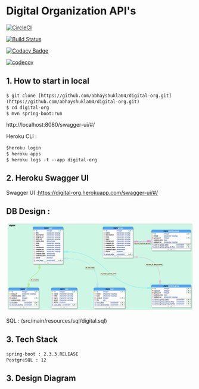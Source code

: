 # Digital Organization API's

[![CircleCI](https://circleci.com/gh/abhayshukla04/digital-org.svg?style=svg&circle-token=31bf8b5fd55119ac94b0c8bd9b04713467d392bb)](https://circleci.com/gh/abhayshukla04/digital-org)

[![Build Status](https://travis-ci.com/digital-team-dto/digital-org.svg?token=uk63pxdAgoFGezW3mmw9&branch=master)](https://travis-ci.com/digital-team-dto/digital-org)

[![Codacy Badge](https://app.codacy.com/project/badge/Grade/e96517f467ff49e38e839728dd71d8fa)](https://www.codacy.com?utm_source=github.com&amp;utm_medium=referral&amp;utm_content=abhayshukla04/digital-org&amp;utm_campaign=Badge_Grade)

[![codecov](https://codecov.io/gh/abhayshukla04/digital-org/branch/master/graph/badge.svg?token=2UCY3W0QLK)](https://codecov.io/gh/abhayshukla04/digital-org)

## 1. How to start in local
```
$ git clone [https://github.com/abhayshukla04/digital-org.git](https://github.com/abhayshukla04/digital-org.git)
$ cd digital-org
$ mvn spring-boot:run

```

http://localhost:8080/swagger-ui/#/

Heroku CLI :
```
$heroku login
$ heroku apps
$ heroku logs -t --app digital-org
```
## 2. Heroku Swagger UI
Swagger UI :https://digital-org.herokuapp.com/swagger-ui/#/

## DB Design :

![digital](src/main/resources/digital.png)

SQL : (src/main/resources/sql/digital.sql)

## 3. Tech Stack
```
spring-boot : 2.3.3.RELEASE
PostgreSQL : 12
```
## 3. Design Diagram
